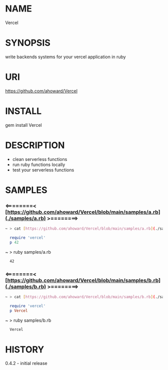 NAME
====
  Vercel

SYNOPSIS
========
  write backends systems for your vercel application in ruby

URI
===
  https://github.com/ahoward/Vercel

INSTALL
=======
  gem install Vercel 

DESCRIPTION
===========
  - clean serverless functions
  - run ruby functions locally
  - test your serverless functions

SAMPLES
=======
  ### <========< [https://github.com/ahoward/Vercel/blob/main/samples/a.rb](./samples/a.rb) >========>
  ```sh
  ~ > cat [https://github.com/ahoward/Vercel/blob/main/samples/a.rb](./samples/a.rb)
  ```
  ```ruby
    require 'vercel'
    p 42
  ```
  
  ~ > ruby samples/a.rb
  ```txt
    42
  ```
  
  ### <========< [https://github.com/ahoward/Vercel/blob/main/samples/b.rb](./samples/b.rb) >========>
  ```sh
  ~ > cat [https://github.com/ahoward/Vercel/blob/main/samples/b.rb](./samples/b.rb)
  ```
  ```ruby
    require 'vercel'
    p Vercel
  ```
  
  ~ > ruby samples/b.rb
  ```txt
    Vercel
  ```

HISTORY
=======
  0.4.2
    - initial release